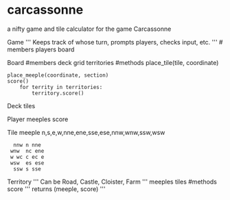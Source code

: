 carcassonne
===========

a nifty game and tile calculator for the game Carcassonne

Game
    ''' Keeps track of whose turn, prompts players, checks input, etc. '''
    # members
    players
    board

Board
    #members
    deck
    grid
    territories
    #methods
    place_tile(tile, coordinate)
        
    place_meeple(coordinate, section)
    score()
        for territy in territories:
            territory.score()
    
Deck
    tiles
    
Player
    meeples
    score
    
Tile
    meeple
    n,s,e,w,nne,ene,sse,ese,nnw,wnw,ssw,wsw
    
      nnw n nne  
     wnw  nc ene
     w wc c ec e
     wsw  es ese
      ssw s sse
      
Territory
    ''' Can be Road, Castle, Cloister, Farm '''
    meeples
    tiles
    #methods
    score
        ''' returns (meeple, score)  '''
    
    
